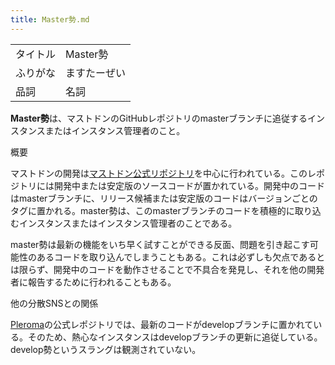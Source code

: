 ```yaml
---
title: Master勢.md
---
```

<div class="mw-parser-output">

|          |              |
|----------|--------------|
| タイトル | Master勢     |
| ふりがな | ますたーぜい |
| 品詞     | 名詞         |

  
**Master勢**は、マストドンのGitHubレポジトリのmasterブランチに追従するインスタンスまたはインスタンス管理者のこと。

概要

マストドンの開発は<a href="/%E3%83%9E%E3%82%B9%E3%83%88%E3%83%89%E3%83%B3%E5%85%AC%E5%BC%8F%E3%83%AC%E3%83%9D%E3%82%B8%E3%83%88%E3%83%AA" class="mw-redirect" title="マストドン公式レポジトリ">マストドン公式リポジトリ</a>を中心に行われている。このレポジトリには開発中または安定版のソースコードが置かれている。開発中のコードはmasterブランチに、リリース候補または安定版のコードはバージョンごとのタグに置かれる。master勢は、このmasterブランチのコードを積極的に取り込むインスタンスまたはインスタンス管理者のことである。

master勢は最新の機能をいち早く試すことができる反面、問題を引き起こす可能性のあるコードを取り込んでしまうこともある。これは必ずしも欠点であるとは限らず、開発中のコードを動作させることで不具合を発見し、それを他の開発者に報告するために行われることもある。

他の分散SNSとの関係

[Pleroma](/Pleroma "Pleroma")の公式レポジトリでは、最新のコードがdevelopブランチに置かれている。そのため、熱心なインスタンスはdevelopブランチの更新に追従している。develop勢というスラングは観測されていない。

</div>
